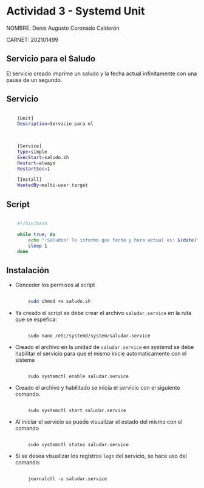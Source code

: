 # Actividad 3 - Systemd Unit

NOMBRE: Denis Augusto Coronado Calderón 


CARNET: 202101499


## Servicio para el  Saludo
El servicio creado imprime un saludo y la fecha actual infinitamente con una pausa de un segundo.



## Servicio

```bash

    [Unit]
    Description=Servicio para el 
    
    

    [Service]
    Type=simple
    ExecStart=saludo.sh    
    Restart=always
    RestartSec=1

    [Install]
    WantedBy=multi-user.target

```

## Script

```bash

    #!/bin/bash

    while true; do
        echo "!Saludos! Te informo que fecha y hora actual es: $(date)"
        sleep 1
    done


```


## Instalación

* Conceder los permisos al script 


```bash

        sudo chmod +x saludo.sh    
```


* Ya creado el script  se debe crear el archivo `saludar.service` en la ruta que se espefica: 


```bashd

        sudo nano /etc/systemd/system/saludar.service

```

* Creado el archivo en la unidad de `saludar.service` en systemd se debe habilitar el servicio para que el mismo inicie automaticamente con el sistema

```bashd

        sudo systemctl enable saludar.service

```

* Creado el archivo y habilitado se inicia el servicio con el siguiente comando. 

```bashd

        sudo systemctl start saludar.service

```

* Al iniciar el servicio se puede visualizar el estado del mismo con el comando 

```bashd

        sudo systemctl status saludar.service

```


* Si se desea visualizar los registros `logs` del servicio, se hace uso del comando:


```bashd

        journalctl -u saludar.service

```


